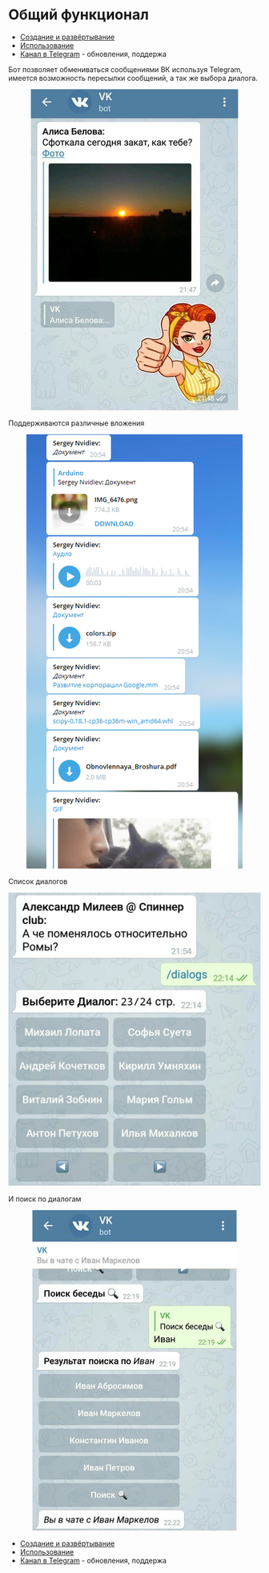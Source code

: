 # Общий функционал

- [Создание и развёртывание](installation/README.md)
- [Использование](usage/README.md)
- [Канал в Telegram](https://t.me/tg_vk) - обновления, поддержа

Бот позволяет обмениваться сообщениями ВК используя Telegram, имеется возможность пересылки сообщений, а так же выбора диалога.
<p align="center"><img src ="assets/rsz_sunset (1).jpg" /></p>

Поддерживаются различные вложения

<p align="center"><img src ="assets/documents.PNG" /></p>


Список диалогов
<p align="center"><img src ="assets/rsz_dialogs (1).jpg" /></p>

И поиск по диалогам

<p align="center"><img src ="assets/rsz_search (1).jpg" /></p>

- [Создание и развёртывание](installation/README.md)
- [Использование](usage/README.md)
- [Канал в Telegram](https://t.me/tg_vk) - обновления, поддержа
